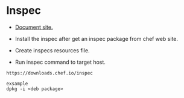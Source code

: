 # Inspec

* [Document site.](https://github.com/chef/inspec)

* Install the inspec after get an inspec package from chef web site.
* Create inspecs resources file.
* Run inspec command to target host.

```
https://downloads.chef.io/inspec

exsample
dpkg -i <deb package>
```

